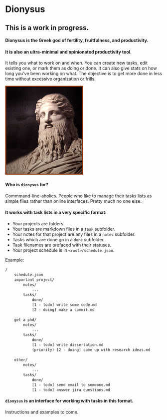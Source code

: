 # Dionysus

## This is a work in progress.

#### Dionysus is the Greek god of fertility, fruitfulness, and **productivity.**

#### It is also an ultra-minimal and opinionated productivity tool.
It tells you what to work on and when. You can create new tasks, edit existing one, 
or mark them as doing or done. It can also give stats on how long you've been working on what.
The objective is to get more done in less time without excessive organization or frills. 


![dionysus](./assets/dionysus.jpg)

#### Who is `dionysus` for?
Commmand-line-aholics. People who like to manage their tasks lists as simple
files rather than online interfaces. Pretty much no one else.


#### It works with task lists in a very specific format:
- Your projects are folders. 
- Your tasks are markdown files in a `task` subfolder.
- Your notes for that project are any files in a `notes` subfolder.
- Tasks which are done go in a `done` subfolder.
- Task filenames are prefaced with their statuses.
- Your project schedule is in `<root>/schedule.json`.

Example:
```
/
    schedule.json
    important project/
        notes/
            ...
        tasks/
            done/
            [1 - todo] write some code.md
            [2 - doing] make a commit.md

    get a phd/
        notes/
            ...
        tasks/
            done/
            [1 - todo] write dissertation.md
            (priority) [2 - doing] come up with research ideas.md

    other/
        notes/
            ...
        tasks/
            done/
            [1 - todo] send email to someone.md
            [1 - todo] answer jira questions.md

```

#### `dionysus` is an interface for working with tasks in this format. 


Instructions and examples to come.